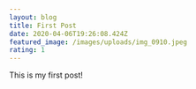 ```yaml
---
layout: blog
title: First Post
date: 2020-04-06T19:26:08.424Z
featured_image: /images/uploads/img_0910.jpeg
rating: 1
---
```

This is my first post!